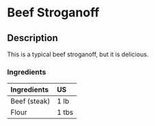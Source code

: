 # Beef Stroganoff

## Description

This is a  typical beef stroganoff, but it is delicious.

### Ingredients

|Ingredients        | US    |
|:------------------|:------|
|Beef (steak)       |1 lb   |
|Flour              |1 tbs  |

